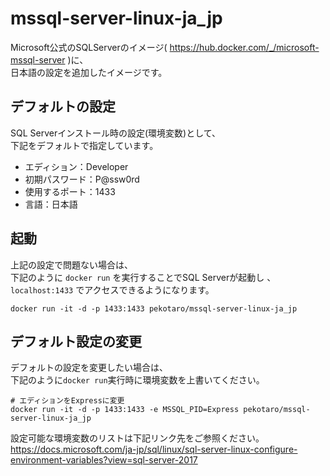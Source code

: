 # mssql-server-linux-ja_jp

Microsoft公式のSQLServerのイメージ( https://hub.docker.com/_/microsoft-mssql-server )に、  
日本語の設定を追加したイメージです。

## デフォルトの設定
SQL Serverインストール時の設定(環境変数)として、  
下記をデフォルトで指定しています。
* エディション：Developer
* 初期パスワード：P@ssw0rd
* 使用するポート：1433
* 言語：日本語

## 起動
上記の設定で問題ない場合は、  
下記のように `docker run` を実行することでSQL Serverが起動し 、  
`localhost:1433` でアクセスできるようになります。
```
docker run -it -d -p 1433:1433 pekotaro/mssql-server-linux-ja_jp
```

## デフォルト設定の変更
デフォルトの設定を変更したい場合は、  
下記のように`docker run`実行時に環境変数を上書いてください。
```
# エディションをExpressに変更
docker run -it -d -p 1433:1433 -e MSSQL_PID=Express pekotaro/mssql-server-linux-ja_jp
```

設定可能な環境変数のリストは下記リンク先をご参照ください。  
https://docs.microsoft.com/ja-jp/sql/linux/sql-server-linux-configure-environment-variables?view=sql-server-2017
